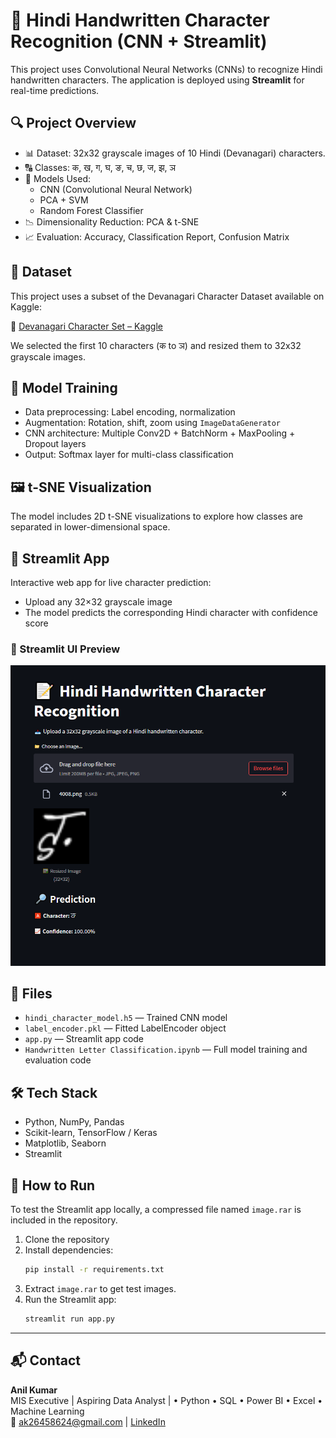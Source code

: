 
# 📝 Hindi Handwritten Character Recognition (CNN + Streamlit)

This project uses Convolutional Neural Networks (CNNs) to recognize Hindi handwritten characters. The application is deployed using **Streamlit** for real-time predictions.

## 🔍 Project Overview

- 📊 Dataset: 32x32 grayscale images of 10 Hindi (Devanagari) characters.
- 🔠 Classes: क, ख, ग, घ, ङ, च, छ, ज, झ, ञ
- 🧠 Models Used:
  - CNN (Convolutional Neural Network)
  - PCA + SVM
  - Random Forest Classifier
- 📉 Dimensionality Reduction: PCA & t-SNE
- 📈 Evaluation: Accuracy, Classification Report, Confusion Matrix

## 📂 Dataset

This project uses a subset of the Devanagari Character Dataset available on Kaggle:

🔗 [Devanagari Character Set – Kaggle](https://www.kaggle.com/datasets/rishianand/devanagari-character-set)

We selected the first 10 characters (क to ञ) and resized them to 32x32 grayscale images.

## 🧪 Model Training

- Data preprocessing: Label encoding, normalization
- Augmentation: Rotation, shift, zoom using `ImageDataGenerator`
- CNN architecture: Multiple Conv2D + BatchNorm + MaxPooling + Dropout layers
- Output: Softmax layer for multi-class classification

## 🖼️ t-SNE Visualization

The model includes 2D t-SNE visualizations to explore how classes are separated in lower-dimensional space.

## 🚀 Streamlit App

Interactive web app for live character prediction:
- Upload any 32×32 grayscale image
- The model predicts the corresponding Hindi character with confidence score

### 📸 Streamlit UI Preview

![Streamlit App Screenshot](./screenshot.PNG)

## 💾 Files

- `hindi_character_model.h5` — Trained CNN model
- `label_encoder.pkl` — Fitted LabelEncoder object
- `app.py` — Streamlit app code
- `Handwritten Letter Classification.ipynb` — Full model training and evaluation code

## 🛠️ Tech Stack

- Python, NumPy, Pandas
- Scikit-learn, TensorFlow / Keras
- Matplotlib, Seaborn
- Streamlit

## 📂 How to Run

To test the Streamlit app locally, a compressed file named `image.rar` is included in the repository.

1. Clone the repository
2. Install dependencies:
   ```bash
   pip install -r requirements.txt
   ```
3. Extract `image.rar` to get test images.
4. Run the Streamlit app:
   ```bash
   streamlit run app.py
   ```

---

## 📬 Contact

**Anil Kumar**  
MIS Executive | Aspiring Data Analyst | • Python • SQL • Power BI • Excel • Machine Learning  
📧 [ak26458624@gmail.com](mailto:ak26458624@gmail.com) | 
[LinkedIn](https://www.linkedin.com/in/anil-kumar-554561225/)
